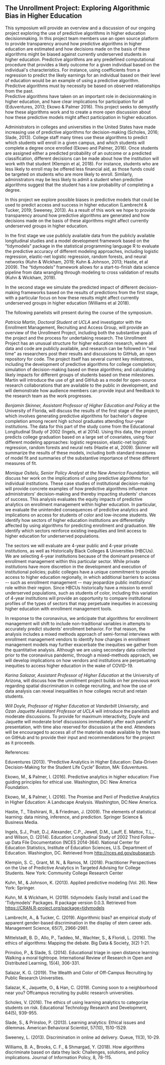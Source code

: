 ## The Unrollment Project: Exploring Algorithmic Bias in Higher Education

This symposium will provide an overview and a discussion of our
ongoing project exploring the use of predictive algorithms in higher
education decisionmaking.  In this project team members use an open
source platform to provide transparency around how predictive
algorithms in higher education are estimated and how decisions made on
the basis of these algorithms might be biased against currently underserved
students in higher education. Predictive algorithms are any predefined 
computational procedure that provides a likely outcome for a given individual
based on the individual's characteristics. For instance, using coefficients from 
a regression to predict the likely earnings for an individual based on their level 
of education would be an example of using a predictive algorithm. Predictive 
algorithms must by necessity be based on observed relationships from the past.  
Predictive algorithms have taken on an
important role in decisionmaking in higher education, and have clear
implications for participation for all (Eduventures, 2013; Ekowo &
Palmer 2016). This project seeks to demystify how these algorithms
work and to create a more open discussion about how these predictive
models might affect participation in higher education.

Administrators in colleges and universities in the United States have
made increasing use of predictive algorithms for decision-making
(Scholes, 2016; Slade, 2013). College staff many times use these
algorithms to predict which students will enroll in a given campus,
and which students will complete a degree once enrolled (Ekowo and
Palmer, 2016). Once students are assigned either a predicted
probability of an outcome or a predicted classification, different
decisions can be made about how the institution will work with that
student (Klempin et al, 2018). For instance, students who are less
likely to enroll may be offered less financial aid, as those funds
could be targeted on students who are more likely to
enroll. Similarly, administrators may be less likely to admit a
student when predictive algorithms suggest that the student has a low
probability of completing a degree.

In this project we explore possible biases in predictive models that
could be used to predict access and success in higher education
(Lambrecht & Tucker, 2019; Sweeney, 2013). As a
result of this work we hope to provide transparency around how
predictive algorithms are generated and how decisions made on the
basis of these algorithms might affect currently underserved groups
in higher education.

In the first stage we use publicly available data from the publicly
available longitudinal studies and a model development framework based
on the “tidymodels” package in the statistical programming language R
to evaluate the predictive accuracy of different modeling approaches,
including logistic regression, elastic-net logistic regression, random
forests, and neural networks (Kuhn & Wickham, 2019; Kuhn & Johnson,
2013; Hastie, et al 2009).  The “tidymodels” framework allows for a
start-to-finish data science pipeline from data wrangling through
modeling to cross validation of results (Kuhn & Wickham, 2019). 

In the second stage we simulate the predicted impact of different decision-making frameworks
based on the results of predictions from the first stage, with a
particular focus on how these results might affect currently
underserved groups in higher education (Williams et al 2018).

The following panelists will present during the course of the symposium.

*Patricia Martin, Doctoral Student at UCLA* and investigator with the
Enrollment Management, Recruiting and Access Group, will provide an
overview of the Unrollment Project, including both the substantive
goals of the project and the process for undertaking research. The
Unrollment Project has an unusual structure for higher education
research, where all data and code are publicly available, and research
can be followed in "real time" as researchers post their results and
discussions to GitHub, an open repository for code.  The project
itself has several current key milestones, including the development
of predictive algorithms for college completion; simulation of
decision-making based on these algorithms; and calculating likely
impacts for different groups of students based on these
milestones. Martin will introduce the use of git and GitHub as a
model for open-source research collaborations that are available to
the public in development, and will demonstrate how audience members
can provide input and feedback to the research team as the work
progresses. 

*Benjamin Skinner, Assistant Professor of Higher Education and Policy* at
the University of Florida, will discuss the results of the first stage
of the project, which involves generating predictive algorithms for
bachelor's degree completion among recent high school graduates
attending four-year institutions. The data for this part of the study
come from the Educational Longitudinal Study of 2002 (Ingels, et al
2014). Using this data, the project predicts college graduation based
on a large set of covariates, using four different modeling
approaches: logistic regression, elastic-net logistic regression,
random forests and neural nets (Hastie et al, 2009). Skinner will
summarize the results of these models, including both standard
measures of model fit and summaries of the substantive
importance of these different measures of fit.   

*Monique Ositelu, Senior Policy Analyst at the New America Foundation*,
will discuss her work on the implications of using predictive
algorithms for individual institutions. These case studies of
institutional decision-making will provide concrete examples of how
predictive algorithms influence administrators' decision-making and
thereby impacting students' chances of success.  This analysis
evaluates the equity impacts of predictive analytics on enrollment
management within higher education. In particular, we evaluate the
unintended consequences of predictive analytics and implications on
access for students of color and low-income students. We identify how
sectors of higher education institutions are differentially affected
by using algorithms for predicting enrollment and graduation. We
identify which sectors reinforce existing inequities and limit access
to higher education for underserved populations.

The sectors we will evaluate are 4-year public and 4-year private
institutions, as well as Historically Black Colleges & Universities
(HBCUs). We are selecting 4-year institutions because of the dominant
presence of enrollment management within this particular sector. While
private institutions have more discretion in the development and
execution of institutional policies; public colleges have a unique
commitment to provide access to higher education regionally, in which
additional barriers to access -- such as enrollment management -- may
jeopardize public institutions’ role within their region. Since HBCUs
historically have a mission to enroll underserved populations, such as
students of color, including this variation of 4-year institutions
will provide an opportunity to compare institutional profiles of the
types of sectors that may perpetuate inequities in accessing higher
education with enrollment management tools.

In response to the coronavirus, we anticipate that algorithms for
enrollment management will shift to include non-traditional variables
in attempts to accurately predict students’ enrollment behavior. For
that reason, the analysis includes a mixed methods approach of
semi-formal interviews with enrollment management vendors to identify
how changes in enrollment management models may further exacerbate the
inequities we gather from the quantitative analysis. Although we are
using secondary data collected prior to the coronavirus pandemic,
through a mixed-methods approach, we will develop implications on how
vendors and institutions are perpetuating inequities to access higher
education in the wake of COVID-19.

*Karina Salazar, Assistant Professor of Higher Education* at the
University of Arizona, will discuss how the unrollment project builds
on her previous work regarding spatial discrimination in college
recruiting, and how the use of data analysis can reveal inequalities
in how colleges recruit and retain students.   

*Will Doyle, Professor of Higher Education at Vanderbilt University*, and *Ozan Jaquette Assistant Professor at UCLA*
will introduce the panelists and moderate discussions. To provide for
maximum interactivity, Doyle and Jaquette will moderate brief discussions
immediately after each panelist's presentation, with time also
reserved for discussion at the end. Attendees will be encouraged to
access all of the materials made available by the team on GitHub and
to provide their input and recommendations for the project as it
proceeds. 

References:

Eduventures (2013). “Predictive Analytics in Higher Education:
Data-Driven Decision-Making for the Student Life
Cycle” Boston, MA: Eduventures.

Ekowo, M., & Palmer, I. (2016). Predictive analytics in higher
education: Five guiding principles for ethical use. Washington, DC:
New America Foundation.

Ekowo, M., & Palmer, I. (2016). The Promise and Peril of Predictive
Analytics in Higher Education: A Landscape Analysis. Washington, DC:New America.

Hastie, T., Tibshirani, R., & Friedman, J. (2009). The elements of
statistical learning: data mining, inference, and prediction. Springer
Science & Business Media.

Ingels, S.J., Pratt, D.J, Alexander, C.P., Jewell, D.M., Lauff,
E. Mattox, T.L., and Wilson, D. (2014). Education Longitudinal Study
of 2002 Third Follow-up Data File Documentation (NCES
2014-364). National Center for Education Statistics, Institute of
Education Sciences, U.S. Department of Education. Washington,
DC. Retrieved from http://nces.ed.gov/pubsearch.

Klempin, S. C., Grant, M. N., & Ramos, M. (2018). Practitioner
Perspectives on the Use of Predictive Analytics in Targeted Advising
for College Students. New York: Community College Research Center

Kuhn, M., & Johnson, K. (2013). Applied predictive modeling
(Vol. 26). New York: Springer.

Kuhn, M. & Wickham, H. (2019). tidymodels: Easily Install and Load the
 'Tidymodels' Packages. R package version 0.0.3.  Retrieved from
 https://CRAN.R-project.org/package=tidymodels

Lambrecht, A., & Tucker, C. (2019). Algorithmic bias? an empirical
study of apparent gender-based discrimination in the display of stem
career ads. Management Science, 65(7), 2966-2981.

Mittelstadt, B. D., Allo, P., Taddeo, M., Wachter, S., & Floridi,
L. (2016). The ethics of algorithms: Mapping the debate. Big Data &
Society, 3(2) 1-21.

Prinsloo, P., & Slade, S. (2014). Educational triage in open distance
learning: Walking a moral tightrope. International Review of Research
in Open and Distributed Learning, 15(4), 306-331.

Salazar, K. G. (2019). The Wealth and Color of Off-Campus Recruiting
by Public Research Universities.

Salazar, K., Jaquette, O., & Han, C. (2019). Coming soon to a
neighborhood near you? Offcampus recruiting by public research
universities.

Scholes, V. (2016). The ethics of using learning analytics to categorize students on risk. Educational Technology Research and Development, 64(5), 939-955.

Slade, S., & Prinsloo, P. (2013). Learning analytics: Ethical issues and dilemmas. American Behavioral Scientist, 57(10), 1510-1529.

Sweeney, L. (2013). Discrimination in online ad delivery. Queue, 11(3), 10-29.

Williams, B. A., Brooks, C. F., & Shmargad, Y. (2018). How algorithms discriminate based on data they lack: Challenges, solutions, and policy implications. Journal of Information Policy, 8, 78-115.





